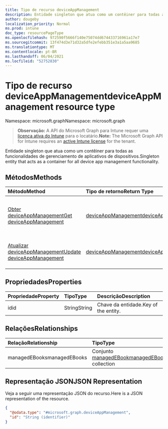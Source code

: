 ```yaml
---
title: Tipo de recurso deviceAppManagement
description: Entidade singleton que atua como um contêiner para todas as funcionalidades de gerenciamento de aplicativos de dispositivos.
author: dougeby
localization_priority: Normal
ms.prod: intune
doc_type: resourcePageType
ms.openlocfilehash: 972590f5666f140e75074dd674433716961a17e7
ms.sourcegitcommit: 13f474d3e71d32a5dfe2efebb351e3a1a5aa9685
ms.translationtype: MT
ms.contentlocale: pt-BR
ms.lasthandoff: 06/04/2021
ms.locfileid: "52752830"
---
```

# <a name="deviceappmanagement-resource-type"></a><span data-ttu-id="6309e-103">Tipo de recurso deviceAppManagement</span><span class="sxs-lookup"><span data-stu-id="6309e-103">deviceAppManagement resource type</span></span>

<span data-ttu-id="6309e-104">Namespace: microsoft.graph</span><span class="sxs-lookup"><span data-stu-id="6309e-104">Namespace: microsoft.graph</span></span>

> <span data-ttu-id="6309e-105">**Observação:** A API do Microsoft Graph para Intune requer uma [licença ativa do Intune](https://go.microsoft.com/fwlink/?linkid=839381) para o locatário.</span><span class="sxs-lookup"><span data-stu-id="6309e-105">**Note:** The Microsoft Graph API for Intune requires an [active Intune license](https://go.microsoft.com/fwlink/?linkid=839381) for the tenant.</span></span>

<span data-ttu-id="6309e-106">Entidade singleton que atua como um contêiner para todas as funcionalidades de gerenciamento de aplicativos de dispositivos.</span><span class="sxs-lookup"><span data-stu-id="6309e-106">Singleton entity that acts as a container for all device app management functionality.</span></span>

## <a name="methods"></a><span data-ttu-id="6309e-107">Métodos</span><span class="sxs-lookup"><span data-stu-id="6309e-107">Methods</span></span>
|<span data-ttu-id="6309e-108">Método</span><span class="sxs-lookup"><span data-stu-id="6309e-108">Method</span></span>|<span data-ttu-id="6309e-109">Tipo de retorno</span><span class="sxs-lookup"><span data-stu-id="6309e-109">Return Type</span></span>|<span data-ttu-id="6309e-110">Descrição</span><span class="sxs-lookup"><span data-stu-id="6309e-110">Description</span></span>|
|:---|:---|:---|
|[<span data-ttu-id="6309e-111">Obter deviceAppManagement</span><span class="sxs-lookup"><span data-stu-id="6309e-111">Get deviceAppManagement</span></span>](../api/intune-books-deviceappmanagement-get.md)|[<span data-ttu-id="6309e-112">deviceAppManagement</span><span class="sxs-lookup"><span data-stu-id="6309e-112">deviceAppManagement</span></span>](../resources/intune-books-deviceappmanagement.md)|<span data-ttu-id="6309e-113">Ler propriedades e relações de objetos de [deviceAppManagement](../resources/intune-books-deviceappmanagement.md).</span><span class="sxs-lookup"><span data-stu-id="6309e-113">Read properties and relationships of the [deviceAppManagement](../resources/intune-books-deviceappmanagement.md) object.</span></span>|
|[<span data-ttu-id="6309e-114">Atualizar deviceAppManagement</span><span class="sxs-lookup"><span data-stu-id="6309e-114">Update deviceAppManagement</span></span>](../api/intune-books-deviceappmanagement-update.md)|[<span data-ttu-id="6309e-115">deviceAppManagement</span><span class="sxs-lookup"><span data-stu-id="6309e-115">deviceAppManagement</span></span>](../resources/intune-books-deviceappmanagement.md)|<span data-ttu-id="6309e-116">Atualizar as propriedades de um objeto de [deviceAppManagement](../resources/intune-books-deviceappmanagement.md).</span><span class="sxs-lookup"><span data-stu-id="6309e-116">Update the properties of a [deviceAppManagement](../resources/intune-books-deviceappmanagement.md) object.</span></span>|

## <a name="properties"></a><span data-ttu-id="6309e-117">Propriedades</span><span class="sxs-lookup"><span data-stu-id="6309e-117">Properties</span></span>
|<span data-ttu-id="6309e-118">Propriedade</span><span class="sxs-lookup"><span data-stu-id="6309e-118">Property</span></span>|<span data-ttu-id="6309e-119">Tipo</span><span class="sxs-lookup"><span data-stu-id="6309e-119">Type</span></span>|<span data-ttu-id="6309e-120">Descrição</span><span class="sxs-lookup"><span data-stu-id="6309e-120">Description</span></span>|
|:---|:---|:---|
|<span data-ttu-id="6309e-121">id</span><span class="sxs-lookup"><span data-stu-id="6309e-121">id</span></span>|<span data-ttu-id="6309e-122">String</span><span class="sxs-lookup"><span data-stu-id="6309e-122">String</span></span>|<span data-ttu-id="6309e-123">Chave da entidade.</span><span class="sxs-lookup"><span data-stu-id="6309e-123">Key of the entity.</span></span>|

## <a name="relationships"></a><span data-ttu-id="6309e-124">Relações</span><span class="sxs-lookup"><span data-stu-id="6309e-124">Relationships</span></span>
|<span data-ttu-id="6309e-125">Relação</span><span class="sxs-lookup"><span data-stu-id="6309e-125">Relationship</span></span>|<span data-ttu-id="6309e-126">Tipo</span><span class="sxs-lookup"><span data-stu-id="6309e-126">Type</span></span>|<span data-ttu-id="6309e-127">Descrição</span><span class="sxs-lookup"><span data-stu-id="6309e-127">Description</span></span>|
|:---|:---|:---|
|<span data-ttu-id="6309e-128">managedEBooks</span><span class="sxs-lookup"><span data-stu-id="6309e-128">managedEBooks</span></span>|<span data-ttu-id="6309e-129">Conjunto [managedEBook](../resources/intune-books-managedebook.md)</span><span class="sxs-lookup"><span data-stu-id="6309e-129">[managedEBook](../resources/intune-books-managedebook.md) collection</span></span>|<span data-ttu-id="6309e-130">Livro eletrônico gerenciado.</span><span class="sxs-lookup"><span data-stu-id="6309e-130">The Managed eBook.</span></span>|

## <a name="json-representation"></a><span data-ttu-id="6309e-131">Representação JSON</span><span class="sxs-lookup"><span data-stu-id="6309e-131">JSON Representation</span></span>
<span data-ttu-id="6309e-132">Veja a seguir uma representação JSON do recurso.</span><span class="sxs-lookup"><span data-stu-id="6309e-132">Here is a JSON representation of the resource.</span></span>
<!-- {
  "blockType": "resource",
  "keyProperty": "id",
  "@odata.type": "microsoft.graph.deviceAppManagement"
}
-->
``` json
{
  "@odata.type": "#microsoft.graph.deviceAppManagement",
  "id": "String (identifier)"
}
```




